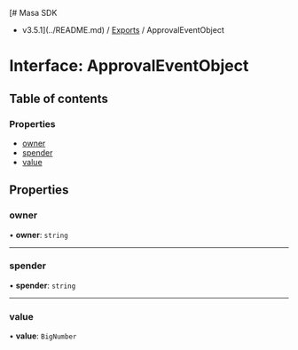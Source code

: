 [# Masa SDK
 - v3.5.1](../README.md) / [Exports](../modules.md) / ApprovalEventObject

# Interface: ApprovalEventObject

## Table of contents

### Properties

- [owner](ApprovalEventObject.md#owner)
- [spender](ApprovalEventObject.md#spender)
- [value](ApprovalEventObject.md#value)

## Properties

### owner

• **owner**: `string`

___

### spender

• **spender**: `string`

___

### value

• **value**: `BigNumber`
